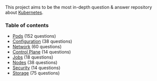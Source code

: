 This project aims to be the most in-depth question & answer repository about [Kubernetes](https://k8s.io).

### Table of contents

* [Pods](Questions/Pods/README.md) (152 questions)
* [Configuration](Questions/Configuration/README.md) (38 questions)
* [Network](Questions/Network/README.md) (60 questions)
* [Control Plane](Questions/Control_Plane/README.md) (14 questions)
* [Jobs](Questions/Jobs/README.md) (18 questions)
* [Nodes](Questions/Nodes/README.md) (38 questions)
* [Security](Questions/Security/README.md) (14 questions)
* [Storage](Questions/Storage/README.md) (75 questions)
